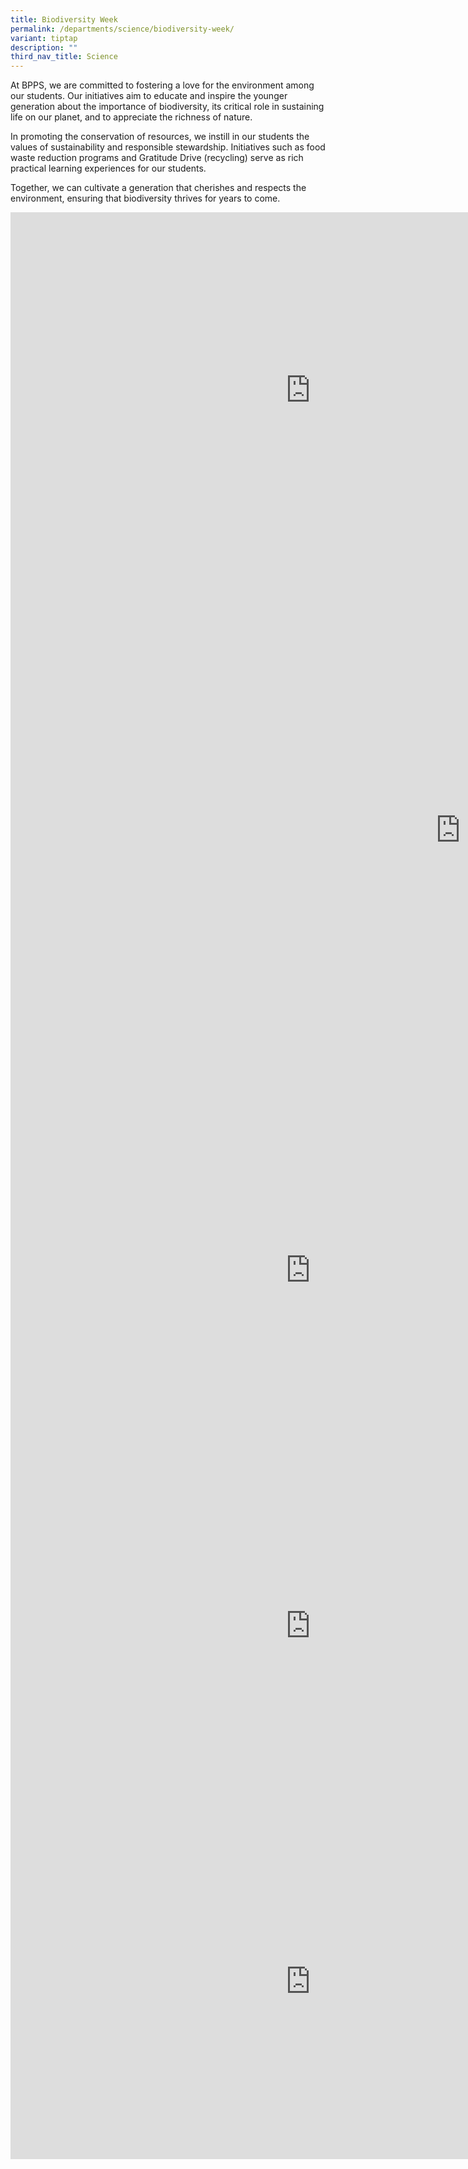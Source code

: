 ```yaml
---
title: Biodiversity Week
permalink: /departments/science/biodiversity-week/
variant: tiptap
description: ""
third_nav_title: Science
---
```

<p>At BPPS, we are committed to fostering a love for the environment among
our students. Our initiatives aim to educate and inspire the younger generation
about the importance of biodiversity, its critical role in sustaining life
on our planet, and to appreciate the richness of nature.</p>
<p></p>
<p>In promoting the conservation of resources, we instill in our students
the values of sustainability and responsible stewardship. Initiatives such
as food waste reduction programs and Gratitude Drive (recycling) serve
as rich practical learning experiences for our students.</p>
<p></p>
<p>Together, we can cultivate a generation that cherishes and respects the
environment, ensuring that biodiversity thrives for years to come.</p>
<div class="iframe-wrapper">
<iframe height="569" width="960" allowfullscreen="true" frameborder="0" src="https://docs.google.com/presentation/d/e/2PACX-1vTxTyBheNlofx59NpeS1hqUc3BKup4fJBjzpPhv5ovb_ceqpMuwYH6YU6DNJq9QVhqRNDTdoH_ZW0_9/pubembed?start=false&amp;loop=false&amp;delayms=3000"></iframe>
</div>
<div class="iframe-wrapper">
<iframe height="839" width="1440" allowfullscreen="true" frameborder="0" src="https://docs.google.com/presentation/d/e/2PACX-1vQgpuZg22v7HBWEtMmSnNMDzv81ft9BWpawabEqCvOWKURrrRxaty2wDkRoFtnsydFpsr-IHqseb4X1/pubembed?start=false&amp;loop=false&amp;delayms=3000"></iframe>
</div>
<div class="iframe-wrapper">
<iframe height="569" width="960" allowfullscreen="true" frameborder="0" src="https://docs.google.com/presentation/d/e/2PACX-1vTWJgfb3ADnO7WYqTLaPCVI-wpHtMmm4q2r3FT_NvbTBYWfnnTSvQjutO_1wf_mdQ6wt-jpXNcgXbGe/pubembed?start=false&amp;loop=false&amp;delayms=3000"></iframe>
</div>
<div class="iframe-wrapper">
<iframe height="569" width="960" allowfullscreen="true" frameborder="0" src="https://docs.google.com/presentation/d/e/2PACX-1vScCdoGtaUepcBScrgXeDBJV8a91ZUSH0Cqa5-zgZYmH-3sZIfn_fEVWLb6UJJmKq4fc6d0C--dfUex/pubembed?start=false&amp;loop=false&amp;delayms=3000"></iframe>
</div>
<div class="iframe-wrapper">
<iframe height="569" width="960" allowfullscreen="true" frameborder="0" src="https://docs.google.com/presentation/d/e/2PACX-1vQ73UeBJJ5UhQM1T3tf5a9BRkMxY1S8tzc-CiSpeRmlDML2ii6_teFv_bPe2njn8lHHvOMZBACLj9gs/pubembed?start=false&amp;loop=false&amp;delayms=3000"></iframe>
</div>
<p></p>
<p></p>
<p></p>
<p></p>
<p></p>
<p></p>
<p></p>
<p></p>
<p></p>